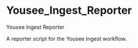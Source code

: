 Yousee_Ingest_Reporter
======================

Yousee Ingest Reporter

A reporter script for the Yousee Ingest workflow.